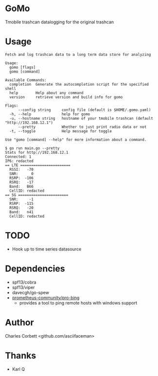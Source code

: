 # GoMo
Tmobile trashcan datalogging for the original trashcan

# Usage 
```
Fetch and log trashcan data to a long term data store for analyzing

Usage:
  gomo [flags]
  gomo [command]

Available Commands:
  completion  Generate the autocompletion script for the specified shell
  help        Help about any command
  version     retrieve version and build info for gomo

Flags:
      --config string     config file (default is $HOME/.gomo.yaml)
  -h, --help              help for gomo
  -u, --hostname string   hostname of your tmobile trashcan (default "http://192.168.12.1")
      --pretty            Whether to just print radio data or not
  -t, --toggle            Help message for toggle

Use "gomo [command] --help" for more information about a command.
```

```
$ go run main.go --pretty
Stats for http://192.168.12.1
Connected: 1
IP6: redacted
== LTE =======================
  RSSI:   -70
  SNR:      0
  RSRP:  -106
  RSRQ:   -17
  Band:   B66
  CellID: redacted
== 5G =======================
  SNR:     -1
  RSRP:  -115
  RSRQ:   -20
  Band:   n41
  CellID: redacted
```

# TODO
* Hook up to time series datasource

# Dependencies
* spf13/cobra
* spf13/viper
* davecgh/go-spew
* [prometheus-community/pro-bing](https://github.com/prometheus-community/pro-bing)
  * provides a tool to ping remote hosts with windows support

# Author
Charles Corbett <github.com/asciifaceman>

# Thanks
* Karl Q
